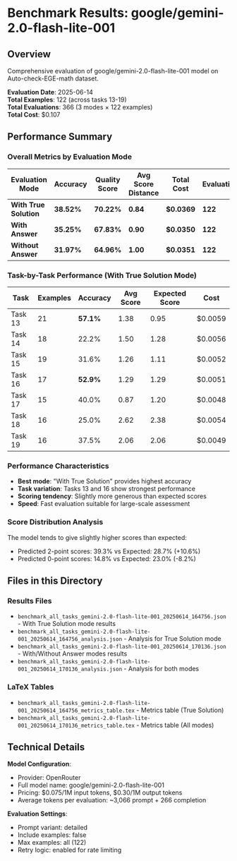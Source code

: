 # Benchmark Results: google/gemini-2.0-flash-lite-001

## Overview
Comprehensive evaluation of google/gemini-2.0-flash-lite-001 model on Auto-check-EGE-math dataset.

**Evaluation Date**: 2025-06-14  
**Total Examples**: 122 (across tasks 13-19)  
**Total Evaluations**: 366 (3 modes × 122 examples)  
**Total Cost**: $0.107  

## Performance Summary

### Overall Metrics by Evaluation Mode

| Evaluation Mode | Accuracy | Quality Score | Avg Score Distance | Total Cost | Evaluations |
|----------------|----------|---------------|-------------------|------------|-------------|
| **With True Solution** | **38.52%** | **70.22%** | **0.84** | **$0.0369** | **122** |
| **With Answer** | **35.25%** | **67.83%** | **0.90** | **$0.0350** | **122** |
| **Without Answer** | **31.97%** | **64.96%** | **1.00** | **$0.0351** | **122** |

### Task-by-Task Performance (With True Solution Mode)

| Task | Examples | Accuracy | Avg Score | Expected Score | Cost |
|------|----------|----------|-----------|----------------|------|
| Task 13 | 21 | **57.1%** | 1.38 | 0.95 | $0.0059 |
| Task 14 | 18 | 22.2% | 1.50 | 1.28 | $0.0056 |
| Task 15 | 19 | 31.6% | 1.26 | 1.11 | $0.0052 |
| Task 16 | 17 | **52.9%** | 1.29 | 1.29 | $0.0051 |
| Task 17 | 15 | 40.0% | 0.87 | 1.20 | $0.0048 |
| Task 18 | 16 | 25.0% | 2.62 | 2.38 | $0.0054 |
| Task 19 | 16 | 37.5% | 2.06 | 2.06 | $0.0049 |


### Performance Characteristics
- **Best mode**: "With True Solution" provides highest accuracy
- **Task variation**: Tasks 13 and 16 show strongest performance
- **Scoring tendency**: Slightly more generous than expected scores
- **Speed**: Fast evaluation suitable for large-scale assessment

### Score Distribution Analysis
The model tends to give slightly higher scores than expected:
- Predicted 2-point scores: 39.3% vs Expected: 28.7% (+10.6%)
- Predicted 0-point scores: 14.8% vs Expected: 23.0% (-8.2%)

## Files in this Directory

### Results Files
- `benchmark_all_tasks_gemini-2.0-flash-lite-001_20250614_164756.json` - With True Solution mode results
- `benchmark_all_tasks_gemini-2.0-flash-lite-001_20250614_164756_analysis.json` - Analysis for True Solution mode
- `benchmark_all_tasks_gemini-2.0-flash-lite-001_20250614_170136.json` - With/Without Answer modes results
- `benchmark_all_tasks_gemini-2.0-flash-lite-001_20250614_170136_analysis.json` - Analysis for both modes

### LaTeX Tables
- `benchmark_all_tasks_gemini-2.0-flash-lite-001_20250614_164756_metrics_table.tex` - Metrics table (True Solution)
- `benchmark_all_tasks_gemini-2.0-flash-lite-001_20250614_170136_metrics_table.tex` - Metrics table (All modes)

## Technical Details

**Model Configuration**:
- Provider: OpenRouter
- Full model name: google/gemini-2.0-flash-lite-001
- Pricing: $0.075/1M input tokens, $0.30/1M output tokens
- Average tokens per evaluation: ~3,066 prompt + 266 completion

**Evaluation Settings**:
- Prompt variant: detailed
- Include examples: false
- Max examples: all (122)
- Retry logic: enabled for rate limiting
